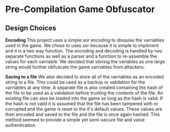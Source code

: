 # Pre-Compilation Game Obfuscator

## Design Choices

**Encoding**
This project uses a simple xor encoding to disquise the varriables used in the game.  We chose to uses xor because it is simple to impliment and it is a two way function.
The encoding and decoding is handled by two separate functions as well as a parser and a function to re-assemble the values for each varriable.  We decided that storing 
the variables as one large string would further obfuscate the game varriables from attackers.

**Saving to a file**
We also decided to store all of the varriables as an encoded string to a file.  This could be used as a backup or validation for the varriables at any time.  A separate file
is also created containing the hash of the file to be used as a validation before trusting the contents of the file.  An existing file can also be loaded into the game as long
as the hash is valid.  If the hash is not valid it is assumed that the file has been tampered with or corrupted and the game is reset to the it's default values.  These values
are then encoded and saved to the file and the file is once again hashed.  This method seemed to provide a simple yet semi-secure file and value authentication.

 
